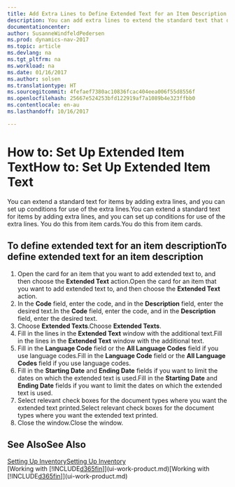 ```yaml
---
title: Add Extra Lines to Define Extended Text for an Item Description
description: You can add extra lines to extend the standard text that describes an item.
documentationcenter: 
author: SusanneWindfeldPedersen
ms.prod: dynamics-nav-2017
ms.topic: article
ms.devlang: na
ms.tgt_pltfrm: na
ms.workload: na
ms.date: 01/16/2017
ms.author: solsen
ms.translationtype: HT
ms.sourcegitcommit: 4fefaef7380ac10836fcac404eea006f55d8556f
ms.openlocfilehash: 25667e524253bfd122919af7a1089b4e323ffbb0
ms.contentlocale: en-au
ms.lasthandoff: 10/16/2017

---
```

# <a name="how-to-set-up-extended-item-text"></a><span data-ttu-id="464c9-103">How to: Set Up Extended Item Text</span><span class="sxs-lookup"><span data-stu-id="464c9-103">How to: Set Up Extended Item Text</span></span>
<span data-ttu-id="464c9-104">You can extend a standard text for items by adding extra lines, and you can set up conditions for use of the extra lines.</span><span class="sxs-lookup"><span data-stu-id="464c9-104">You can extend a standard text for items by adding extra lines, and you can set up conditions for use of the extra lines.</span></span> <span data-ttu-id="464c9-105">You do this from item cards.</span><span class="sxs-lookup"><span data-stu-id="464c9-105">You do this from item cards.</span></span>

## <a name="to-define-extended-text-for-an-item-description"></a><span data-ttu-id="464c9-106">To define extended text for an item description</span><span class="sxs-lookup"><span data-stu-id="464c9-106">To define extended text for an item description</span></span>
1. <span data-ttu-id="464c9-107">Open the card for an item that you want to add extended text to, and then choose the **Extended Text** action.</span><span class="sxs-lookup"><span data-stu-id="464c9-107">Open the card for an item that you want to add extended text to, and then choose the **Extended Text** action.</span></span>
2. <span data-ttu-id="464c9-108">In the **Code** field, enter the code, and in the **Description** field, enter the desired text.</span><span class="sxs-lookup"><span data-stu-id="464c9-108">In the **Code** field, enter the code, and in the **Description** field, enter the desired text.</span></span>
3. <span data-ttu-id="464c9-109">Choose **Extended Texts**.</span><span class="sxs-lookup"><span data-stu-id="464c9-109">Choose **Extended Texts**.</span></span>
4. <span data-ttu-id="464c9-110">Fill in the lines in the **Extended Text** window with the additional text.</span><span class="sxs-lookup"><span data-stu-id="464c9-110">Fill in the lines in the **Extended Text** window with the additional text.</span></span>
5. <span data-ttu-id="464c9-111">Fill in the **Language Code** field or the **All Language Codes** field if you use language codes.</span><span class="sxs-lookup"><span data-stu-id="464c9-111">Fill in the **Language Code** field or the **All Language Codes** field if you use language codes.</span></span>
6. <span data-ttu-id="464c9-112">Fill in the **Starting Date** and **Ending Date** fields if you want to limit the dates on which the extended text is used.</span><span class="sxs-lookup"><span data-stu-id="464c9-112">Fill in the **Starting Date** and **Ending Date** fields if you want to limit the dates on which the extended text is used.</span></span>
7. <span data-ttu-id="464c9-113">Select relevant check boxes for the document types where you want the extended text printed.</span><span class="sxs-lookup"><span data-stu-id="464c9-113">Select relevant check boxes for the document types where you want the extended text printed.</span></span>
8. <span data-ttu-id="464c9-114">Close the window.</span><span class="sxs-lookup"><span data-stu-id="464c9-114">Close the window.</span></span>

## <a name="see-also"></a><span data-ttu-id="464c9-115">See Also</span><span class="sxs-lookup"><span data-stu-id="464c9-115">See Also</span></span>
[<span data-ttu-id="464c9-116">Setting Up Inventory</span><span class="sxs-lookup"><span data-stu-id="464c9-116">Setting Up Inventory</span></span>](inventory-setup-inventory.md)  
<span data-ttu-id="464c9-117">[Working with [!INCLUDE[d365fin](includes/d365fin_md.md)]](ui-work-product.md)</span><span class="sxs-lookup"><span data-stu-id="464c9-117">[Working with [!INCLUDE[d365fin](includes/d365fin_md.md)]](ui-work-product.md)</span></span>

